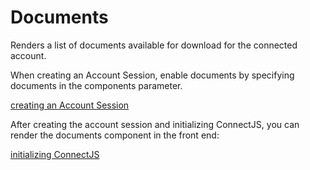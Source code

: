 # Documents

Renders a list of documents available for download for the connected account.

When creating an Account Session, enable documents by specifying documents in the components parameter.

[creating an Account Session](/api/account_sessions/create)

After creating the account session and initializing ConnectJS, you can render the documents component in the front end:

[initializing ConnectJS](/connect/get-started-connect-embedded-components#account-sessions)
